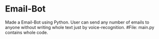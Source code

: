 # Email-Bot
Made a Email-Bot using Python. 
User can send any number of emails to anyone without writing whole text just by voice-recognition. 
#File: main.py contains whole code.
 
